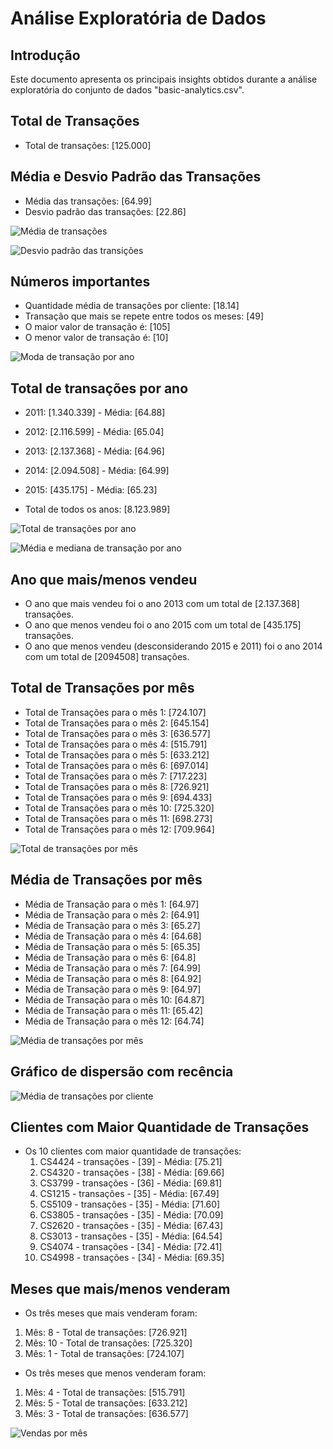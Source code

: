 # Análise Exploratória de Dados

## Introdução
Este documento apresenta os principais insights obtidos durante a análise exploratória do conjunto de dados "basic-analytics.csv".

## Total de Transações
- Total de transações: [125.000]

## Média e Desvio Padrão das Transações
- Média das transações: [64.99]
- Desvio padrão das transações: [22.86]

![Média de transações](images/media_transacoes.png)

![Desvio padrão das transições](images/desvio_padrao_transacoes.png)

## Números importantes
- Quantidade média de transações por cliente: [18.14]
- Transação que mais se repete entre todos os meses: [49]
- O maior valor de transação é: [105]
- O menor valor de transação é: [10]

![Moda de transação por ano](images/moda_transacoes_mes_ano.png)

## Total de transações por ano
- 2011: [1.340.339] - Média: [64.88]
- 2012: [2.116.599] - Média: [65.04]
- 2013: [2.137.368] - Média: [64.96]
- 2014: [2.094.508] - Média: [64.99]
- 2015: [435.175] - Média: [65.23]

- Total de todos os anos: [8.123.989]

![Total de transações por ano](images/total_transacoes_por_ano.png)

![Média e mediana de transação por ano](images/media_mediana_transacao_por_ano.png)

## Ano que mais/menos vendeu
- O ano que mais vendeu foi o ano 2013 com um total de [2.137.368] transações.
- O ano que menos vendeu foi o ano 2015 com um total de [435.175] transações.
- O ano que menos vendeu (desconsiderando 2015 e 2011) foi o ano 2014 com um total de [2094508] transações.

## Total de Transações por mês
- Total de Transações para o mês 1: [724.107]
- Total de Transações para o mês 2: [645.154]
- Total de Transações para o mês 3: [636.577]
- Total de Transações para o mês 4: [515.791]
- Total de Transações para o mês 5: [633.212]
- Total de Transações para o mês 6: [697.014]
- Total de Transações para o mês 7: [717.223]
- Total de Transações para o mês 8: [726.921]
- Total de Transações para o mês 9: [694.433]
- Total de Transações para o mês 10: [725.320]
- Total de Transações para o mês 11: [698.273]
- Total de Transações para o mês 12: [709.964]

![Total de transações por mês](images/total_de_transacoes_por_mes.png)

## Média de Transações por mês
- Média de Transação para o mês 1: [64.97]
- Média de Transação para o mês 2: [64.91]
- Média de Transação para o mês 3: [65.27]
- Média de Transação para o mês 4: [64.68]
- Média de Transação para o mês 5: [65.35]
- Média de Transação para o mês 6: [64.8]
- Média de Transação para o mês 7: [64.99]
- Média de Transação para o mês 8: [64.92]
- Média de Transação para o mês 9: [64.97]
- Média de Transação para o mês 10: [64.87]
- Média de Transação para o mês 11: [65.42]
- Média de Transação para o mês 12: [64.74]

![Média de transações por mês](images/media_transacao_mes.png)

## Gráfico de dispersão com recência 

![Média de transações por cliente](images/media_transacoes_por_cliente.png)

## Clientes com Maior Quantidade de Transações
- Os 10 clientes com maior quantidade de transações:
  1. CS4424 - transações - [39] - Média: [75.21]
  2. CS4320 - transações - [38] - Média: [69.66]
  3. CS3799 - transações - [36] - Média: [69.81]
  4. CS1215 - transações - [35] - Média: [67.49]
  5. CS5109 - transações - [35] - Média: [71.60]
  6. CS3805 - transações - [35] - Média: [70.09]
  7. CS2620 - transações - [35] - Média: [67.43]
  8. CS3013 - transações - [35] - Média: [64.54]
  9. CS4074 - transações - [34] - Média: [72.41]
  10. CS4998 - transações - [34] - Média: [69.35]

## Meses que mais/menos venderam
- Os três meses que mais venderam foram:
1. Mês: 8 - Total de transações: [726.921]
2. Mês: 10 - Total de transações: [725.320]
3. Mês: 1 - Total de transações: [724.107]

- Os três meses que menos venderam foram:
1. Mês: 4 - Total de transações: [515.791]
2. Mês: 5 - Total de transações: [633.212]
3. Mês: 3 - Total de transações: [636.577]

![Vendas por mês](images/vendas_por_mes.png)
